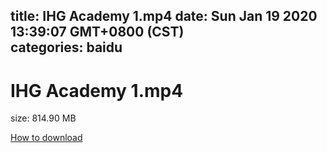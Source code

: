 
title: IHG Academy 1.mp4
date: Sun Jan 19 2020 13:39:07 GMT+0800 (CST)    
categories: baidu
---

# IHG Academy 1.mp4
size: 814.90 MB
 
 

[How to download](https://bpcam.bemobtrk.com/go/2ceec3aa-1ca2-46d6-b9ff-aaa5c184517c?jno=5217)